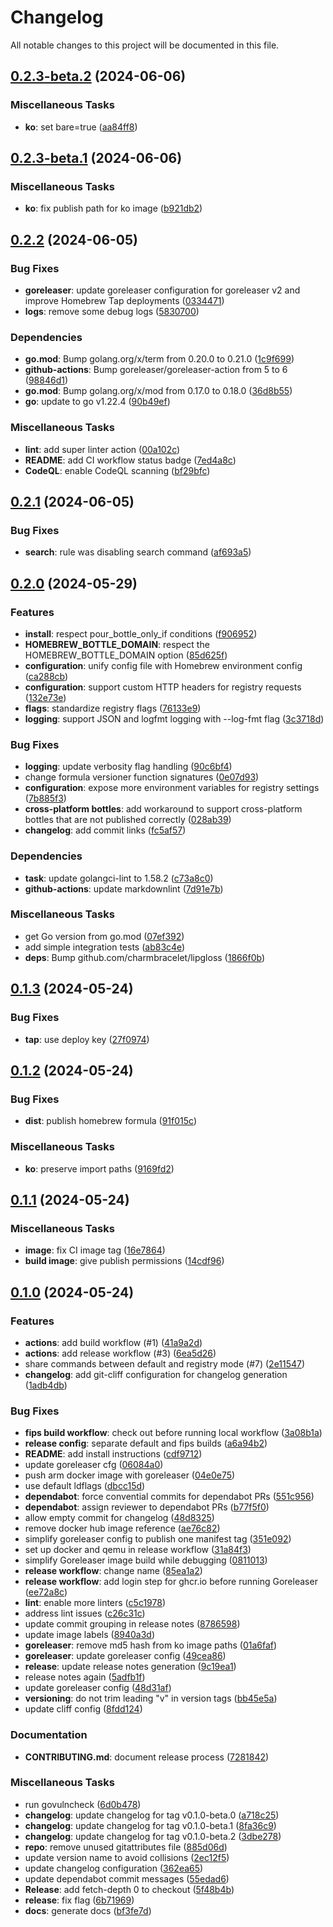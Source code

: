 # Changelog

All notable changes to this project will be documented in this file.

## [0.2.3-beta.2] (2024-06-06)

### Miscellaneous Tasks

- **ko**: set bare=true ([aa84ff8](https://github.com/act3-ai/hops/commit/aa84ff8b11f5bbf6dcef212c567ec8204780778f))

## [0.2.3-beta.1] (2024-06-06)

### Miscellaneous Tasks

- **ko**: fix publish path for ko image ([b921db2](https://github.com/act3-ai/hops/commit/b921db26ddb1406510fd61f38a56608dc959aef3))

## [0.2.2] (2024-06-05)

### Bug Fixes

- **goreleaser**: update goreleaser configuration for goreleaser v2 and improve Homebrew Tap deployments ([0334471](https://github.com/act3-ai/hops/commit/0334471b3ff45369940ad42fb946dcad24103d04))
- **logs**: remove some debug logs ([5830700](https://github.com/act3-ai/hops/commit/5830700572eb117a719194c4006febf0f874f5bf))

### Dependencies

- **go.mod**: Bump golang.org/x/term from 0.20.0 to 0.21.0 ([1c9f699](https://github.com/act3-ai/hops/commit/1c9f6996bada58798d05a198ba01241685534920))
- **github-actions**: Bump goreleaser/goreleaser-action from 5 to 6 ([98846d1](https://github.com/act3-ai/hops/commit/98846d184fce9f19091850ac37ee1f31c41bec47))
- **go.mod**: Bump golang.org/x/mod from 0.17.0 to 0.18.0 ([36d8b55](https://github.com/act3-ai/hops/commit/36d8b556d299c44dc0302ed55f20c1d1dee7019f))
- **go**: update to go v1.22.4 ([90b49ef](https://github.com/act3-ai/hops/commit/90b49efbe817c390f2e585d165d6f139b74beded))

### Miscellaneous Tasks

- **lint**: add super linter action ([00a102c](https://github.com/act3-ai/hops/commit/00a102c98de59a44a7977cbf1612c5246df54fd8))
- **README**: add CI workflow status badge ([7ed4a8c](https://github.com/act3-ai/hops/commit/7ed4a8c05ffb285467da07c463056f0483c1f68a))
- **CodeQL**: enable CodeQL scanning ([bf29bfc](https://github.com/act3-ai/hops/commit/bf29bfcf00d7e2a706416c49f4eb95036625690f))

## [0.2.1] (2024-06-05)

### Bug Fixes

- **search**: rule was disabling search command ([af693a5](https://github.com/act3-ai/hops/commit/af693a5684d80d4a4cc8233d1a13528daca213f5))

## [0.2.0] (2024-05-29)

### Features

- **install**: respect pour_bottle_only_if conditions ([f906952](https://github.com/act3-ai/hops/commit/f90695247bfded73688f737fbf0210877a1f808d))
- **HOMEBREW_BOTTLE_DOMAIN**: respect the HOMEBREW_BOTTLE_DOMAIN option ([85d625f](https://github.com/act3-ai/hops/commit/85d625fd99eade6744f7b61b8efb8dd64265e5ba))
- **configuration**: unify config file with Homebrew environment config ([ca288cb](https://github.com/act3-ai/hops/commit/ca288cbe246fd53ffff9444ff88e0d8a3c0951eb))
- **configuration**: support custom HTTP headers for registry requests ([132e73e](https://github.com/act3-ai/hops/commit/132e73ef4b8c3646ee99c394015f295ecb8ebd1f))
- **flags**: standardize registry flags ([76133e9](https://github.com/act3-ai/hops/commit/76133e9ba501b2867170f9d6a829c34f61e28110))
- **logging**: support JSON and logfmt logging with --log-fmt flag ([3c3718d](https://github.com/act3-ai/hops/commit/3c3718d14dc05471c034ca08d983c86b4f3ae084))

### Bug Fixes

- **logging**: update verbosity flag handling ([90c6bf4](https://github.com/act3-ai/hops/commit/90c6bf4b258ee8f7c6b5ba96379c8c797fccdb42))
- change formula versioner function signatures ([0e07d93](https://github.com/act3-ai/hops/commit/0e07d935ffa496e397a7d0342e20090593cd8da4))
- **configuration**: expose more environment variables for registry settings ([7b885f3](https://github.com/act3-ai/hops/commit/7b885f33a2db6c0d41cd8498c31d0250d7534bc3))
- **cross-platform bottles**: add workaround to support cross-platform bottles that are not published correctly ([028ab39](https://github.com/act3-ai/hops/commit/028ab392517bc9114b7eeceae87a5de9039df378))
- **changelog**: add commit links ([fc5af57](https://github.com/act3-ai/hops/commit/fc5af5759e437a44766cce46572acef57fc7d76b))

### Dependencies

- **task**: update golangci-lint to 1.58.2 ([c73a8c0](https://github.com/act3-ai/hops/commit/c73a8c0d4acf862bc503f30430ca5a12f8b677f9))
- **github-actions**: update markdownlint ([7d91e7b](https://github.com/act3-ai/hops/commit/7d91e7b77155a83cf85038dbe43e34e82eadf636))

### Miscellaneous Tasks

- get Go version from go.mod ([07ef392](https://github.com/act3-ai/hops/commit/07ef3924dd3ccabac8f4af1522e31b7315826bbb))
- add simple integration tests ([ab83c4e](https://github.com/act3-ai/hops/commit/ab83c4eedfc9d1d4f96b995223f39c7ba1587663))
- **deps**: Bump github.com/charmbracelet/lipgloss ([1866f0b](https://github.com/act3-ai/hops/commit/1866f0ba96d5b3df4f6c048ac0fd564fd2ab254a))

## [0.1.3] (2024-05-24)

### Bug Fixes

- **tap**: use deploy key ([27f0974](https://github.com/act3-ai/hops/commit/27f0974d9adcce91466ad28f6111cf222b482b94))

## [0.1.2] (2024-05-24)

### Bug Fixes

- **dist**: publish homebrew formula ([91f015c](https://github.com/act3-ai/hops/commit/91f015ceb09491b65070763c339f10c3a5585e9a))

### Miscellaneous Tasks

- **ko**: preserve import paths ([9169fd2](https://github.com/act3-ai/hops/commit/9169fd2a4d6b6539aca0694a65273971b15cb9d9))

## [0.1.1] (2024-05-24)

### Miscellaneous Tasks

- **image**: fix CI image tag ([16e7864](https://github.com/act3-ai/hops/commit/16e7864b48244e38debd0614ea6db25e7c61fb31))
- **build image**: give publish permissions ([14cdf96](https://github.com/act3-ai/hops/commit/14cdf964352d685d6caf71e2b7d71062d7bce3b1))

## [0.1.0] (2024-05-24)

### Features

- **actions**: add build workflow (#1) ([41a9a2d](https://github.com/act3-ai/hops/commit/41a9a2d99f5b066e68d9140b53728f7fbf65d0a6))
- **actions**: add release workflow (#3) ([6ea5d26](https://github.com/act3-ai/hops/commit/6ea5d269b12108c85918258394f9e5afed90e926))
- share commands between default and registry mode (#7) ([2e11547](https://github.com/act3-ai/hops/commit/2e115472a3940fa5afe1c7449783c9ff9fb3d482))
- **changelog**: add git-cliff configuration for changelog generation ([1adb4db](https://github.com/act3-ai/hops/commit/1adb4db360495c0bcc4efc2b01a9264eb4061619))

### Bug Fixes

- **fips build workflow**: check out before running local workflow ([3a08b1a](https://github.com/act3-ai/hops/commit/3a08b1a86a0dfd6a151fe49bb3a6e4d55614a846))
- **release config**: separate default and fips builds ([a6a94b2](https://github.com/act3-ai/hops/commit/a6a94b2c66673f4e52c9e50366496780b3423b75))
- **README**: add install instructions ([cdf9712](https://github.com/act3-ai/hops/commit/cdf9712c9d60e3f7661f5b4a33c86b62c8f29de3))
- update goreleaser cfg ([06084a0](https://github.com/act3-ai/hops/commit/06084a0d3b9066768713a3957b80c43a65f8217a))
- push arm docker image with goreleaser ([04e0e75](https://github.com/act3-ai/hops/commit/04e0e75d5073c071a9e56de2e5c352500933570f))
- use default ldflags ([dbcc15d](https://github.com/act3-ai/hops/commit/dbcc15d0cf50c80ffc421e3b6f5a1b4d94f0c3c4))
- **dependabot**: force convential commits for dependabot PRs ([551c956](https://github.com/act3-ai/hops/commit/551c956ef775244422c9ed14f3aa05d52832fa9d))
- **dependabot**: assign reviewer to dependabot PRs ([b77f5f0](https://github.com/act3-ai/hops/commit/b77f5f041a74afa261f604b1f10dabb84cafe4eb))
- allow empty commit for changelog ([48d8325](https://github.com/act3-ai/hops/commit/48d83258acc020644146c945fb39090cafa89001))
- remove docker hub image reference ([ae76c82](https://github.com/act3-ai/hops/commit/ae76c829b7995c36a6e6fe75495c1101645171ff))
- simplify goreleaser config to publish one manifest tag ([351e092](https://github.com/act3-ai/hops/commit/351e092316e936604da16284836671faa852ee22))
- set up docker and qemu in release workflow ([31a84f3](https://github.com/act3-ai/hops/commit/31a84f3a8620490b7926c1949a9b50ea482c1981))
- simplify Goreleaser image build while debugging ([0811013](https://github.com/act3-ai/hops/commit/081101382ec02480add6a0f2755951a6cc7a75f2))
- **release workflow**: change name ([85ea1a2](https://github.com/act3-ai/hops/commit/85ea1a2479f7ff9f1ec5c05732f2f5b3cd732e54))
- **release workflow**: add login step for ghcr.io before running Goreleaser ([ee72a8c](https://github.com/act3-ai/hops/commit/ee72a8c84e19b0d44c00da219816e237d8b0b0df))
- **lint**: enable more linters ([c5c1978](https://github.com/act3-ai/hops/commit/c5c1978174070caed7111a42426fea759ca7c0b6))
- address lint issues ([c26c31c](https://github.com/act3-ai/hops/commit/c26c31ce8a724385594eb824e6e3f6145f077a0e))
- update commit grouping in release notes ([8786598](https://github.com/act3-ai/hops/commit/87865988833c8968f2a6a8239c46b04e0c8d9b11))
- update image labels ([8940a3d](https://github.com/act3-ai/hops/commit/8940a3d122a2cd9d175ac17c0caf77f3b404a788))
- **goreleaser**: remove md5 hash from ko image paths ([01a6faf](https://github.com/act3-ai/hops/commit/01a6fafefa076a5a5ad671c120140393bf572804))
- **goreleaser**: update goreleaser config ([49cea86](https://github.com/act3-ai/hops/commit/49cea86ce22c06acfa6c8032292b1bdd6dce5c56))
- **release**: update release notes generation ([9c19ea1](https://github.com/act3-ai/hops/commit/9c19ea19a47c640bbc65d8aed8fb111a517865a6))
- release notes again ([5adfb1f](https://github.com/act3-ai/hops/commit/5adfb1f1b5cf0b4e778d73bcb30d0e0c70ad40e1))
- update goreleaser config ([48d31af](https://github.com/act3-ai/hops/commit/48d31af9073d9efa0dd5afb1daa353c5b77e7ea7))
- **versioning**: do not trim leading "v" in version tags ([bb45e5a](https://github.com/act3-ai/hops/commit/bb45e5a0142636c8d76388074737382ecedb30e7))
- update cliff config ([8fdd124](https://github.com/act3-ai/hops/commit/8fdd124efaf91aa40f3d121f0fb9c5b1ae8c96fd))

### Documentation

- **CONTRIBUTING.md**: document release process ([7281842](https://github.com/act3-ai/hops/commit/72818423ec8f1bc39c527046fcacffb53b3111ef))

### Miscellaneous Tasks

- run govulncheck ([6d0b478](https://github.com/act3-ai/hops/commit/6d0b4786109686fe4251f28cae5f01889eaec544))
- **changelog**: update changelog for tag v0.1.0-beta.0 ([a718c25](https://github.com/act3-ai/hops/commit/a718c25d65704a8de8e1ff050e90e1ace9cb742f))
- **changelog**: update changelog for tag v0.1.0-beta.1 ([8fa36c9](https://github.com/act3-ai/hops/commit/8fa36c9bb4fab42985d72d8d9a9dafc4e0583252))
- **changelog**: update changelog for tag v0.1.0-beta.2 ([3dbe278](https://github.com/act3-ai/hops/commit/3dbe278e46a215e1beb1a44063181cc4dbbf23b9))
- **repo**: remove unused gitattributes file ([885d06d](https://github.com/act3-ai/hops/commit/885d06dce46d762a94250d00ff48a926dfb9ffe6))
- update version name to avoid collisions ([2ec12f5](https://github.com/act3-ai/hops/commit/2ec12f57b05795b1d6aae31007eab08578f1d0d5))
- update changelog configuration ([362ea65](https://github.com/act3-ai/hops/commit/362ea65dad1787d02ed7033ce12d954af523253b))
- update dependabot commit messages ([55edad6](https://github.com/act3-ai/hops/commit/55edad6ed2f32a9fc94f5231b064cfdbc5bff5d8))
- **Release**: add fetch-depth 0 to checkout ([5f48b4b](https://github.com/act3-ai/hops/commit/5f48b4b5f8fb112eac68a5ac3376dcae20c0ec17))
- **release**: fix flag ([6b71969](https://github.com/act3-ai/hops/commit/6b7196947ace70c8872e678c7070e5f615adf167))
- **docs**: generate docs ([bf3fe7d](https://github.com/act3-ai/hops/commit/bf3fe7de1c3cf7f955d9e94386964ea6d966eca2))

[0.2.3-beta.2]: https://github.com/act3-ai/hops/compare/v0.2.3-beta.1..v0.2.3-beta.2
[0.2.3-beta.1]: https://github.com/act3-ai/hops/compare/v0.2.2..v0.2.3-beta.1
[0.2.2]: https://github.com/act3-ai/hops/compare/v0.2.1..v0.2.2
[0.2.1]: https://github.com/act3-ai/hops/compare/v0.2.0..v0.2.1
[0.2.0]: https://github.com/act3-ai/hops/compare/v0.1.3..v0.2.0
[0.1.3]: https://github.com/act3-ai/hops/compare/v0.1.2..v0.1.3
[0.1.2]: https://github.com/act3-ai/hops/compare/v0.1.1..v0.1.2
[0.1.1]: https://github.com/act3-ai/hops/compare/v0.1.0..v0.1.1
[0.1.0]: https://github.com/act3-ai/hops/tree/v0.1.0

